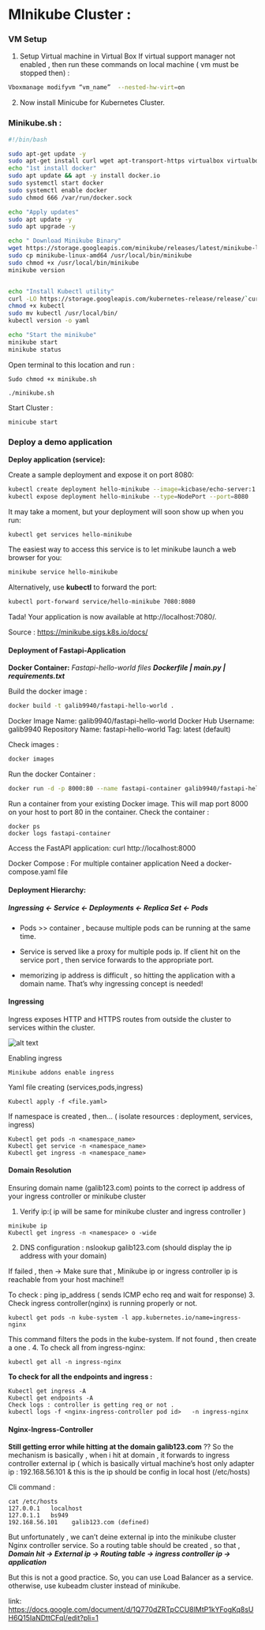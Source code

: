 # MInikube Cluster : 
###  VM Setup

1. Setup Virtual machine in Virtual Box
If virtual support manager not enabled , then run these commands on local machine ( vm must be stopped then) : 
 
 ```sh
 Vboxmanage modifyvm “vm_name”  --nested-hw-virt=on
 ```

2. Now install  Minicube for Kubernetes Cluster. 

### Minikube.sh : 
```sh
#!/bin/bash

sudo apt-get update -y
sudo apt-get install curl wget apt-transport-https virtualbox virtualbox-ext-pack -y
echo "1st install docker"
sudo apt update && apt -y install docker.io
sudo systemctl start docker
sudo systemctl enable docker
sudo chmod 666 /var/run/docker.sock

echo "Apply updates"
sudo apt update -y
sudo apt upgrade -y

echo " Download Minikube Binary"
wget https://storage.googleapis.com/minikube/releases/latest/minikube-linux-amd64
sudo cp minikube-linux-amd64 /usr/local/bin/minikube
sudo chmod +x /usr/local/bin/minikube
minikube version


echo "Install Kubectl utility"
curl -LO https://storage.googleapis.com/kubernetes-release/release/`curl -s https://storage.googleapis.com/kubernetes-release/release/stable.txt`/bin/linux/amd64/kubectl
chmod +x kubectl
sudo mv kubectl /usr/local/bin/
kubectl version -o yaml

echo "Start the minikube"
minikube start
minikube status
```


Open terminal to this location and run : 
            
    Sudo chmod +x minikube.sh
          
    ./minikube.sh


Start Cluster :
 ```sh
 minicube start
 ```
### Deploy a demo application 

**Deploy application (service):**

Create a sample deployment and expose it on port 8080:
```sh 
kubectl create deployment hello-minikube --image=kicbase/echo-server:1.0
kubectl expose deployment hello-minikube --type=NodePort --port=8080
```
It may take a moment, but your deployment will soon show up when you run:
```sh
kubectl get services hello-minikube
```
 The easiest way to access this service is to let minikube launch a web browser for you:
```sh
minikube service hello-minikube
```
Alternatively, use **kubectl** to forward the port:
```sh
kubectl port-forward service/hello-minikube 7080:8080
```
Tada! Your application is now available at http://localhost:7080/.

Source : 
https://minikube.sigs.k8s.io/docs/

#### Deployment of Fastapi-Application

**Docker Container:** 
_Fastapi-hello-world files_
**_Dockerfile  |  main.py  |  requirements.txt_**

 Build the docker image :
```sh
docker build -t galib9940/fastapi-hello-world .
```
Docker Image Name: galib9940/fastapi-hello-world
Docker Hub Username: galib9940
Repository Name: fastapi-hello-world
Tag: latest (default)

Check images : 
```sh
docker images
```
Run the docker Container : 
```sh
docker run -d -p 8000:80 --name fastapi-container galib9940/fastapi-hello-world
```
Run a container from your existing Docker image. This will map port 8000 on your host to port 80 in the container.
Check the container : 
```
docker ps 
docker logs fastapi-container
```
Access the FastAPI application:  curl http://localhost:8000


Docker Compose : 
For multiple container application 
Need a docker-compose.yaml file


#### Deployment Hierarchy: 
##### _Ingressing <- Service <- Deployments <- Replica Set <- Pods_

- Pods >> container , because multiple pods can be running at the same time.

- Service is served like a proxy for multiple pods ip. 
If client hit on the service port , then service forwards to the appropriate port.

- memorizing ip address is difficult , so hitting the application with a domain name. 
That’s why ingressing concept is needed!  

#### Ingressing
Ingress exposes HTTP and HTTPS routes from outside the cluster to services within the cluster.

![alt text](https://earthly.dev/blog/assets/images/mutual-tls-kubernetes-nginx-ingress-controller/ptpr1xB.png )

Enabling ingress 
```
Minikube addons enable ingress 
```
Yaml file creating (services,pods,ingress) 
```
Kubectl apply -f <file.yaml>
```
If namespace is created , then… ( isolate resources : deployment, services, ingress)
```
Kubectl get pods -n <namespace_name>
Kubectl get service -n <namespace_name>
Kubectl get ingress -n <namespace_name>
```
#### Domain Resolution
Ensuring domain name (galib123.com) points to the correct ip address of your ingress controller or minikube cluster 

1. Verify ip:( ip will be same for minikube cluster and ingress controller )
```
minikube ip  
Kubectl get ingress -n <namespace> o -wide
```
 
2. DNS configuration : nslookup galib123.com (should display the ip address with your domain)

If failed , then -> 
Make sure that , Minikube ip or ingress controller ip is reachable from your host machine!! 

To check : ping ip_address ( sends ICMP echo req and wait for response)
3. Check ingress controller(nginx) is running properly or not. 
```
kubectl get pods -n kube-system -l app.kubernetes.io/name=ingress-nginx
```
This command filters the pods in the kube-system. If not found , then create a one . 
4. To check all from ingress-nginx:
```
kubectl get all -n ingress-nginx
```

**To check for all the endpoints and ingress :** 
```
Kubectl get ingress -A
Kubectl get endpoints -A
Check logs : controller is getting req or not .
kubectl logs -f <nginx-ingress-controller pod id>   -n ingress-nginx
```

#### Nginx-Ingress-Controller
**Still getting error while hitting  at the domain galib123.com** ??
So the mechanism is basically , when i hit at domain , it forwards to ingress controller external ip ( which is basically virtual machine’s host only adapter ip :  192.168.56.101  & this is the ip should be  config in local host (/etc/hosts)

Cli command : 
```
cat /etc/hosts
127.0.0.1	localhost
127.0.1.1	bs949
192.168.56.101    galib123.com (defined)
```
But unfortunately , we can’t deine external ip into the minikube cluster Nginx controller service. So a routing table should be created , so that ,
**_Domain hit -> External ip -> Routing table -> ingress controller ip -> application_**

But this is not a good practice. So, you can use Load Balancer as a service. 
otherwise, use kubeadm cluster instead of minikube.

link: https://docs.google.com/document/d/1Q770dZRTpCCU8lMtP1kYFogKq8sUH6Q15IaNDttCFqI/edit?pli=1
